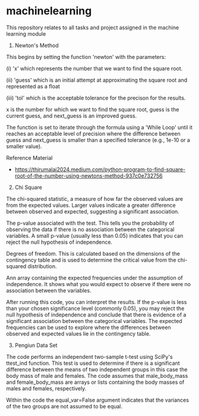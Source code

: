 # machinelearning
This repository relates to all tasks and project assigned in the machine learning module

1. Newton's Method

This begins by setting the function 'newton' with the parameters:

  (i) 'x' which represents the number that we want to find the square root.
  
  (ii) 'guess' which is an initial attempt at approximating the square root and represented as a float

  (iii) 'tol' which is the acceptable tolerance for the precison for the results.


x is the number for which we want to find the square root, guess is the current guess, and next_guess is an improved guess.

The function is set to iterate through the formula using a 'While Loop' until it reaches an acceptable level of precision where the difference between guess and next_guess is smaller than a specified tolerance (e.g., 1e-10 or a smaller value).




Reference Material
*  https://thirumalai2024.medium.com/python-program-to-find-square-root-of-the-number-using-newtons-method-937c0e732756



2. Chi Square

The chi-squared statistic, a measure of how far the observed values are from the expected values. Larger values indicate a greater difference between observed and expected, suggesting a significant association.

The p-value associated with the test. This tells you the probability of observing the data if there is no association between the categorical variables. A small p-value (usually less than 0.05) indicates that you can reject the null hypothesis of independence.

 Degrees of freedom. This is calculated based on the dimensions of the contingency table and is used to determine the critical value from the chi-squared distribution.

 Ann array containing the expected frequencies under the assumption of independence. It shows what you would expect to observe if there were no association between the variables.

 After running this code, you can interpret the results. If the p-value is less than your chosen significance level (commonly 0.05), you may reject the null hypothesis of independence and conclude that there is evidence of a significant association between the categorical variables. The expected frequencies can be used to explore where the differences between observed and expected values lie in the contingency table.

 3. Pengiun Data Set 

 The code performs an independent two-sample t-test using SciPy's ttest_ind function. This test is used to determine if there is a significant difference between the means of two independent groups in this case the body mass of male and females. The code assumes that male_body_mass and female_body_mass are arrays or lists containing the body masses of males and females, respectively.

 Within the code the equal_var=False argument indicates that the variances of the two groups are not assumed to be equal.



